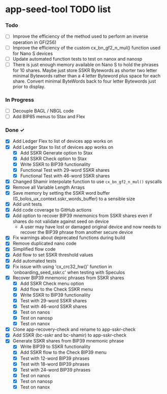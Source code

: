 # app-seed-tool TODO list

### Todo

- [ ] Improve the efficiency of the method used to perform an inverse operation in GF(256)
- [ ] Improve the efficiency of the custom cx_bn_gf2_n_mul() function used for Nano S devices
- [ ] Update automated function tests to test on nanox and nanosp
- [ ] There is just enough memory available on Nano S to hold the phrases for 10 shares. Maybe just store SSKR Bytewords as shorter two letter minimal Bytewords rather than a 4 letter Byteword plus space for each share. Convert minimal ByteWords back to four letter Bytewords just prior to display.

### In Progress

- [ ] Decouple BAGL / NBGL code
- [ ] Add BIP85 menus to Stax and Flex

### Done ✓

- [x] Add Ledger Flex to list of devices app works on
- [x] Add Ledger Stax to list of devices app works on
  - [x] Add SSKR Generate option to Stax
  - [x] Add SSKR Check option to Stax
  - [x] Write SSKR to BIP39 functionality
  - [x] Functional Test with 29-word SSKR shares
  - [x] Functional Test with 46-word SSKR shares
- [x] Changed Shamir interpolate function to use `cx_bn_gf2_n_mul()` syscalls
- [x] Remove all Variable Length Arrays
- [x] Save memory by setting the SSKR word buffer (G_bolos_ux_context.sskr_words_buffer) to a sensible size
- [x] Add unit tests
- [x] Add code coverage to GitHub actions
- [x] Add option to recover BIP39 mnemonics from SSKR shares even if shares do not validate against seed on device
  - A user may have lost or damaged original device and now needs to recover the BIP39 phrase from another secure device
- [x] Fix warnings about deprecated functions during build
- [x] Remove duplicated nano code
- [x] Simplified flow code
- [x] Add flow to set SSKR threshold values
- [x] Add automated tests
- [x] Fix issue with using 'cx_crc32_hw()' function in 'onboarding_seed_sskr.c' when testing with Speculos
- [x] Recover BIP39 mnemonic phrases from SSKR shares
  - [x] Add SSKR Check menu option
  - [x] Add flow to the Check SSKR menu
  - [x] Write SSKR to BIP39 functionality
  - [x] Test with 29-word SSKR shares
  - [x] Test with 46-word SSKR shares
  - [x] Test on nanos
  - [x] Test on nanosp
  - [x] Test on nanox
- [x] Clone app-recovery-check and rename to app-sskr-check
- [x] Add SSKR (bc-sskr and bc-shamir) to app-sskr-check
- [x] Generate SSKR shares from BIP39 mnemonic phrase
  - [x] Write BIP39 to SSKR functionality
  - [x] Add SSKR flow to the Check BIP39 menu
  - [x] Test with 12-word BIP39 phrases
  - [x] Test with 18-word BIP39 phrases
  - [x] Test with 24-word BIP39 phrases
  - [x] Test on nanos
  - [x] Test on nanosp
  - [x] Test on nanox
